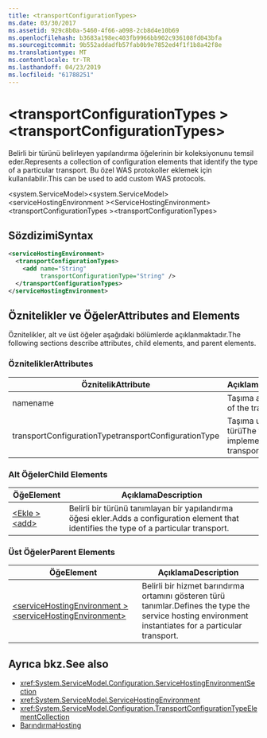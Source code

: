 ```yaml
---
title: <transportConfigurationTypes>
ms.date: 03/30/2017
ms.assetid: 929c8b0a-5460-4f66-a098-2cb8d4e10b69
ms.openlocfilehash: b3683a198ec403fb9966bb902c936108fd043bfa
ms.sourcegitcommit: 9b552addadfb57fab0b9e7852ed4f1f1b8a42f8e
ms.translationtype: MT
ms.contentlocale: tr-TR
ms.lasthandoff: 04/23/2019
ms.locfileid: "61788251"
---
```

# <a name="transportconfigurationtypes"></a><span data-ttu-id="1491d-101">\<transportConfigurationTypes ></span><span class="sxs-lookup"><span data-stu-id="1491d-101">\<transportConfigurationTypes></span></span>
<span data-ttu-id="1491d-102">Belirli bir türünü belirleyen yapılandırma öğelerinin bir koleksiyonunu temsil eder.</span><span class="sxs-lookup"><span data-stu-id="1491d-102">Represents a collection of configuration elements that identify the type of a particular transport.</span></span> <span data-ttu-id="1491d-103">Bu özel WAS protokoller eklemek için kullanılabilir.</span><span class="sxs-lookup"><span data-stu-id="1491d-103">This can be used to add custom WAS protocols.</span></span>  
  
 <span data-ttu-id="1491d-104">\<system.ServiceModel></span><span class="sxs-lookup"><span data-stu-id="1491d-104">\<system.ServiceModel></span></span>  
<span data-ttu-id="1491d-105">\<serviceHostingEnvironment ></span><span class="sxs-lookup"><span data-stu-id="1491d-105">\<ServiceHostingEnvironment></span></span>  
<span data-ttu-id="1491d-106">\<transportConfigurationTypes ></span><span class="sxs-lookup"><span data-stu-id="1491d-106">\<transportConfigurationTypes></span></span>  
  
## <a name="syntax"></a><span data-ttu-id="1491d-107">Sözdizimi</span><span class="sxs-lookup"><span data-stu-id="1491d-107">Syntax</span></span>  
  
```xml  
<serviceHostingEnvironment>
  <transportConfigurationTypes>
    <add name="String"
         transportConfigurationType="String" />
  </transportConfigurationTypes>
</serviceHostingEnvironment>
```  
  
## <a name="attributes-and-elements"></a><span data-ttu-id="1491d-108">Öznitelikler ve Öğeler</span><span class="sxs-lookup"><span data-stu-id="1491d-108">Attributes and Elements</span></span>  
 <span data-ttu-id="1491d-109">Öznitelikler, alt ve üst öğeler aşağıdaki bölümlerde açıklanmaktadır.</span><span class="sxs-lookup"><span data-stu-id="1491d-109">The following sections describe attributes, child elements, and parent elements.</span></span>  
  
### <a name="attributes"></a><span data-ttu-id="1491d-110">Öznitelikler</span><span class="sxs-lookup"><span data-stu-id="1491d-110">Attributes</span></span>  
  
|<span data-ttu-id="1491d-111">Öznitelik</span><span class="sxs-lookup"><span data-stu-id="1491d-111">Attribute</span></span>|<span data-ttu-id="1491d-112">Açıklama</span><span class="sxs-lookup"><span data-stu-id="1491d-112">Description</span></span>|  
|---------------|-----------------|  
|<span data-ttu-id="1491d-113">name</span><span class="sxs-lookup"><span data-stu-id="1491d-113">name</span></span>|<span data-ttu-id="1491d-114">Taşıma adı</span><span class="sxs-lookup"><span data-stu-id="1491d-114">The name of the transport</span></span>|  
|<span data-ttu-id="1491d-115">transportConfigurationType</span><span class="sxs-lookup"><span data-stu-id="1491d-115">transportConfigurationType</span></span>|<span data-ttu-id="1491d-116">Taşıma uygulayan türü</span><span class="sxs-lookup"><span data-stu-id="1491d-116">The type that implements the transport</span></span>|  
  
### <a name="child-elements"></a><span data-ttu-id="1491d-117">Alt Öğeler</span><span class="sxs-lookup"><span data-stu-id="1491d-117">Child Elements</span></span>  
  
|<span data-ttu-id="1491d-118">Öğe</span><span class="sxs-lookup"><span data-stu-id="1491d-118">Element</span></span>|<span data-ttu-id="1491d-119">Açıklama</span><span class="sxs-lookup"><span data-stu-id="1491d-119">Description</span></span>|  
|-------------|-----------------|  
|[<span data-ttu-id="1491d-120">\<Ekle ></span><span class="sxs-lookup"><span data-stu-id="1491d-120">\<add></span></span>](../../../../../docs/framework/configure-apps/file-schema/wcf/add-of-transportconfigurationtype.md)|<span data-ttu-id="1491d-121">Belirli bir türünü tanımlayan bir yapılandırma öğesi ekler.</span><span class="sxs-lookup"><span data-stu-id="1491d-121">Adds a configuration element that identifies the type of a particular transport.</span></span>|  
  
### <a name="parent-elements"></a><span data-ttu-id="1491d-122">Üst Öğeler</span><span class="sxs-lookup"><span data-stu-id="1491d-122">Parent Elements</span></span>  
  
|<span data-ttu-id="1491d-123">Öğe</span><span class="sxs-lookup"><span data-stu-id="1491d-123">Element</span></span>|<span data-ttu-id="1491d-124">Açıklama</span><span class="sxs-lookup"><span data-stu-id="1491d-124">Description</span></span>|  
|-------------|-----------------|  
|[<span data-ttu-id="1491d-125">\<serviceHostingEnvironment ></span><span class="sxs-lookup"><span data-stu-id="1491d-125">\<serviceHostingEnvironment></span></span>](../../../../../docs/framework/configure-apps/file-schema/wcf/servicehostingenvironment.md)|<span data-ttu-id="1491d-126">Belirli bir hizmet barındırma ortamını gösteren türü tanımlar.</span><span class="sxs-lookup"><span data-stu-id="1491d-126">Defines the type the service hosting environment instantiates for a particular transport.</span></span>|  
  
## <a name="see-also"></a><span data-ttu-id="1491d-127">Ayrıca bkz.</span><span class="sxs-lookup"><span data-stu-id="1491d-127">See also</span></span>

- <xref:System.ServiceModel.Configuration.ServiceHostingEnvironmentSection>
- <xref:System.ServiceModel.ServiceHostingEnvironment>
- <xref:System.ServiceModel.Configuration.TransportConfigurationTypeElementCollection>
- [<span data-ttu-id="1491d-128">Barındırma</span><span class="sxs-lookup"><span data-stu-id="1491d-128">Hosting</span></span>](../../../../../docs/framework/wcf/feature-details/hosting.md)
